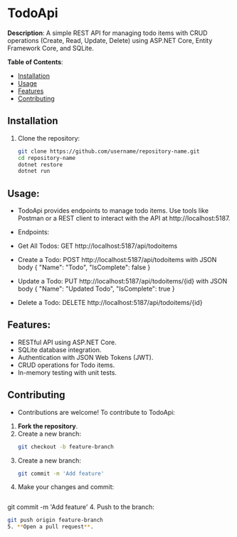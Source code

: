 # TodoApi

**Description**: A simple REST API for managing todo items with CRUD operations (Create, Read, Update, Delete) using ASP.NET Core, Entity Framework Core, and SQLite.

**Table of Contents**:
- [Installation](#installation)
- [Usage](#usage)
- [Features](#features)
- [Contributing](#contributing)
  
## Installation
1. Clone the repository:
   ```bash
   git clone https://github.com/username/repository-name.git
   cd repository-name
   dotnet restore
   dotnet run

## **Usage**:
- TodoApi provides endpoints to manage todo items. Use tools like Postman or a REST client to interact with the API at http://localhost:5187.

- Endpoints:
- Get All Todos: GET http://localhost:5187/api/todoitems
- Create a Todo: POST http://localhost:5187/api/todoitems with JSON body { "Name": "Todo", "IsComplete": false }
- Update a Todo: PUT http://localhost:5187/api/todoitems/{id} with JSON body { "Name": "Updated Todo", "IsComplete": true }
- Delete a Todo: DELETE http://localhost:5187/api/todoitems/{id}

## **Features**:
- RESTful API using ASP.NET Core.
- SQLite database integration.
- Authentication with JSON Web Tokens (JWT).
- CRUD operations for Todo items.
- In-memory testing with unit tests.

## **Contributing**
- Contributions are welcome! To contribute to TodoApi:
  
1. **Fork the repository**.
2. Create a new branch:
   ```bash
   git checkout -b feature-branch
2. Create a new branch:
   ```bash
   git commit -m 'Add feature'
3. Make your changes and commit:
   ```bash
  git commit -m 'Add feature'
4. Push to the branch:
   ```bash
   git push origin feature-branch
5. **Open a pull request**.
